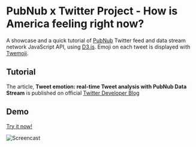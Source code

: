 # PubNub x Twitter Project - How is America feeling right now?


A showcase and a quick tutorial of [PubNub][pubnub] Twitter feed and data stream network JavaScript API, using [D3.js][d3]. 
Emoji on each tweet is displayed with [Twemoji][twemoji].

## Tutorial

The article, **Tweet emotion: real-time Tweet analysis with PubNub Data Stream** is published on official [Twitter Developer Blog][twitterdev]

## Demo

[Try it now!][demo]

 
![Screencast](https://raw.githubusercontent.com/pubnub/tweet-emotion/gh-pages/tweet-emotion.gif "Screencast")


[d3]: http://d3js.org/
[demo]: http://ZhouLin1992.github.io/tweet-emotion
[pubnub]: http://www.pubnub.com/docs/javascript/javascript-sdk.html
[twemoji]: https://github.com/twitter/twemoji
[twitterdev]: https://blog.twitter.com/2014/tweet-emotion-real-time-tweet-analysis-with-pubnub-data-stream
